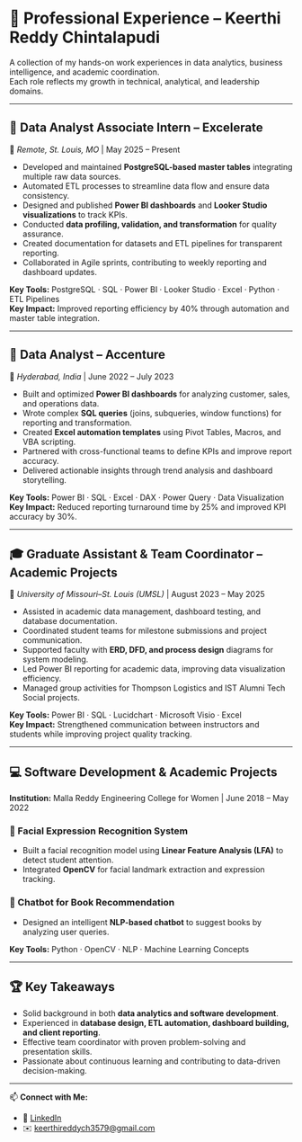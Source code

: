 # 💼 Professional Experience – Keerthi Reddy Chintalapudi  

A collection of my hands-on work experiences in data analytics, business intelligence, and academic coordination.  
Each role reflects my growth in technical, analytical, and leadership domains.

---

## 🚀 Data Analyst Associate Intern – Excelerate  
📍 *Remote, St. Louis, MO* | May 2025 – Present  

- Developed and maintained **PostgreSQL-based master tables** integrating multiple raw data sources.  
- Automated ETL processes to streamline data flow and ensure data consistency.  
- Designed and published **Power BI dashboards** and **Looker Studio visualizations** to track KPIs.  
- Conducted **data profiling, validation, and transformation** for quality assurance.  
- Created documentation for datasets and ETL pipelines for transparent reporting.  
- Collaborated in Agile sprints, contributing to weekly reporting and dashboard updates.  

**Key Tools:** PostgreSQL · SQL · Power BI · Looker Studio · Excel · Python · ETL Pipelines  
**Key Impact:** Improved reporting efficiency by 40% through automation and master table integration.  

---

## 💼 Data Analyst – Accenture  
📍 *Hyderabad, India* | June 2022 – July 2023  

- Built and optimized **Power BI dashboards** for analyzing customer, sales, and operations data.  
- Wrote complex **SQL queries** (joins, subqueries, window functions) for reporting and transformation.  
- Created **Excel automation templates** using Pivot Tables, Macros, and VBA scripting.  
- Partnered with cross-functional teams to define KPIs and improve report accuracy.  
- Delivered actionable insights through trend analysis and dashboard storytelling.  

**Key Tools:** Power BI · SQL · Excel · DAX · Power Query · Data Visualization  
**Key Impact:** Reduced reporting turnaround time by 25% and improved KPI accuracy by 30%.  

---

## 🎓 Graduate Assistant & Team Coordinator – Academic Projects  
📍 *University of Missouri–St. Louis (UMSL)* | August 2023 – May 2025  

- Assisted in academic data management, dashboard testing, and database documentation.  
- Coordinated student teams for milestone submissions and project communication.  
- Supported faculty with **ERD, DFD, and process design** diagrams for system modeling.  
- Led Power BI reporting for academic data, improving data visualization efficiency.  
- Managed group activities for Thompson Logistics and IST Alumni Tech Social projects.  

**Key Tools:** Power BI · SQL · Lucidchart · Microsoft Visio · Excel  
**Key Impact:** Strengthened communication between instructors and students while improving project quality tracking.  

---

## 💻 Software Development & Academic Projects  
**Institution:** Malla Reddy Engineering College for Women | June 2018 – May 2022  

### 🔹 Facial Expression Recognition System  
- Built a facial recognition model using **Linear Feature Analysis (LFA)** to detect student attention.  
- Integrated **OpenCV** for facial landmark extraction and expression tracking.  

### 🔹 Chatbot for Book Recommendation  
- Designed an intelligent **NLP-based chatbot** to suggest books by analyzing user queries.  

**Key Tools:** Python · OpenCV · NLP · Machine Learning Concepts  

---

## 🏆 Key Takeaways  
- Solid background in both **data analytics and software development**.  
- Experienced in **database design, ETL automation, dashboard building, and client reporting**.  
- Effective team coordinator with proven problem-solving and presentation skills.  
- Passionate about continuous learning and contributing to data-driven decision-making.  

---

📫 **Connect with Me:**  
- 💼 [LinkedIn](https://www.linkedin.com/in/keerthireddy-chintalapudi-b40009191/)  
- ✉️ [keerthireddych3579@gmail.com](mailto:keerthireddych3579@gmail.com)  
